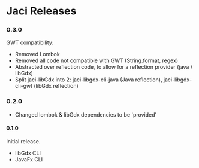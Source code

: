 # Jaci Releases

### 0.3.0
GWT compatibility:
* Removed Lombok
* Removed all code not compatible with GWT (String.format, regex)
* Abstracted over reflection code, to allow for a reflection provider (java / libGdx)
* Split jaci-libGdx into 2: jaci-libgdx-cli-java (Java reflection), jaci-libgdx-cli-gwt (libGdx reflection)

### 0.2.0
* Changed lombok & libGdx dependencies to be 'provided'

#### 0.1.0
Initial release.  

* libGdx CLI
* JavaFx CLI